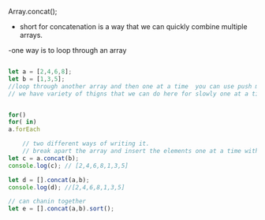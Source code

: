 Array.concat();

- short for concatenation is a way that we can quickly combine multiple arrays.

-one way is to loop through an array

```javascript

let a = [2,4,6,8];
let b = [1,3,5];
//loop through another array and then one at a time  you can use push method to add something on to or unshift()
// we have variety of thigns that we can do here for slowly one at a time adding things into an array


for()
for( in)
a.forEach

    // two different ways of writing it.
    // break apart the array and insert the elements one at a time without me having to write a for loop, for each loop or some kind of loop that i have to do one at a time.
let c = a.concat(b);
console.log(c); // [2,4,6,8,1,3,5]

let d = [].concat(a,b);
console.log(d); //[2,4,6,8,1,3,5]

// can chanin together
let e = [].concat(a,b).sort();
```
